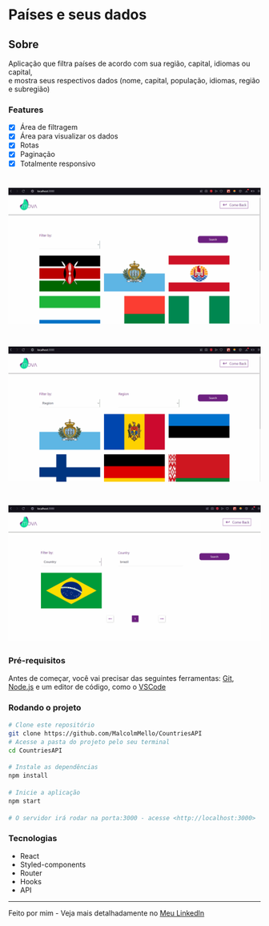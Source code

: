 <h1>Países e seus dados</h1>

<h2>Sobre</h2>

<p>Aplicação que filtra países de acordo com sua região, capital, idiomas ou capital, <br/>
    e mostra seus respectivos dados (nome, capital, população, idiomas, região e subregião)
</p>

### Features
- [x] Área de filtragem
- [x] Área para visualizar os dados
- [X] Rotas
- [X] Paginação
- [X] Totalmente responsivo

<h1>
    <img alt="Readme" title= "Readme" src="./gifs/regioncountries.gif" />
</h1>
<h1>
    <img alt="Readme" title= "Readme" src="./gifs/filterscountries.gif" />
</h1>
<h1>
    <img alt="Readme" title= "Readme" src="./gifs/responsivecountries.gif" />
</h1>


### Pré-requisitos
Antes de começar, você vai precisar das seguintes ferramentas: [Git](https://git-scm.com), [Node.js](https://nodejs.org/en/) e um editor de código, como o [VSCode](https://code.visualstudio.com/)

### Rodando o projeto
```bash
# Clone este repositório
git clone https://github.com/MalcolmMello/CountriesAPI
# Acesse a pasta do projeto pelo seu terminal
cd CountriesAPI

# Instale as dependências
npm install

# Inicie a aplicação
npm start

# O servidor irá rodar na porta:3000 - acesse <http://localhost:3000>

```

### Tecnologias
- React
- Styled-components
- Router
- Hooks
- API

---

Feito por mim - Veja mais detalhadamente no [Meu LinkedIn](https://www.linkedin.com/in/malcolm-de-mello-a8208a224/)